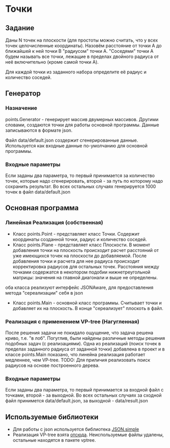 # Точки
## Задание
Даны N точек на плоскости (для простоты можно считать, что у всех точек целочисленные координаты).
Назовём расстояние от точки A до ближайшей к ней точки B "радиусом" точки A.
"Соседями" точки A будем называть все точки, лежащие в пределах двойного радиуса от неё включительно (кроме самой точки A).

Для каждой точки из заданного набора определите её радиус и количество соседей.

## Генератор
### Назначение
points.Generator - генерирует массив двумерных массивов. Другими словами, создаются точки для работы основной программы.
Данные записываются в формате json.

Файл data/default.json создержит сгенерированные данные. Используется как входные данные по-умолчанию для основной программы.

### Входные параметры
Если заданы два параметра, то первый принимается за количество точек, которые надо сгенерировать, второй - за путь по которому надо сохранить результат.
Во всех остальных случаях генерируется 1000 точек в файл data/default.json

## Основная программа
### Линейная Реализация (собственная)
- Класс points.Point - представляет класс Точки. Содержит координаты созданной точки, радиус и количество соседей.
- Класс points.Plane - представляет класс Плоскости. В момент добавления точки на плоскость происходит расчет расстояний от уже имеющихся точек на плоскости до добавляемой. После добавления точки и расчета для нее радиуса происходит корректировка радиусов для остальных точек.
Расстояния между точками содержатся в некотором подобии нижнетреугольной матрицы: значения на главной диагонали и выше не определены. 

оба класса реализуют интерфейс JSONAware, для предоставления метода "сереализации" себя в json

- Класс points.Main - основной класс программы. Считывает точки и добавляет их на плоскость. В конце "сереализует" плоскоть в файл.

### Реализация с применением VP-tree (Нагугленная)
После решения задачи не покидало ощущение, что задача решена криво, т.е. "в лоб". Погуглив, были найдены различные методы решения подобных задач (с реализациями). Одна из реализаций (поиск точек в пределах заданного радиуса от заданной точки) добавлена в проект и в классе points.Main показано, что линейна реализация работает медленнее, чем VP-tree.
TODO: Для приличия реализовать поиск радиусов на основе построенного дерева.

### Входные параметры
Если заданы два параметра, то первый принимается за входной файл с точками, второй - за выходной.
Во всех остальных случаях за сходной файл принимется data/default.json, за выходной - data/result.json

## Используемые библиотеки
- Для работы с json используется библиотека [JSON.simple](https://code.google.com/p/json-simple/)
- Реализация VP-tree взята [отсюда](https://code.google.com/p/vptree/). Неиспользуемые файлы удалены, остальные находятся в пакете vptree.
